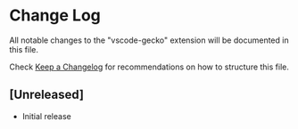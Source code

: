 # Change Log

All notable changes to the "vscode-gecko" extension will be documented in this file.

Check [Keep a Changelog](http://keepachangelog.com/) for recommendations on how to structure this file.

## [Unreleased]

- Initial release